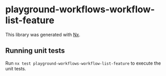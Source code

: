 # playground-workflows-workflow-list-feature

This library was generated with [Nx](https://nx.dev).

## Running unit tests

Run `nx test playground-workflows-workflow-list-feature` to execute the unit tests.
